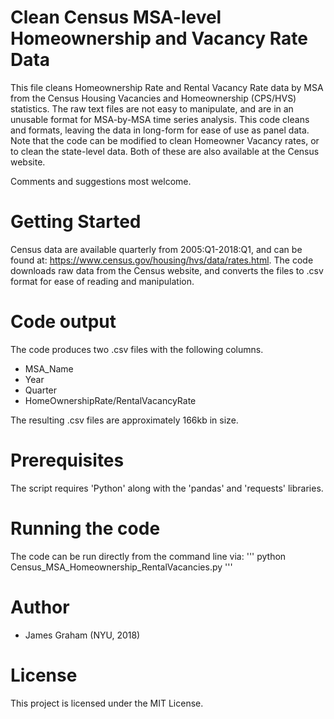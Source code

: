 # Clean Census MSA-level Homeownership and Vacancy Rate Data

This file cleans Homeownership Rate and Rental Vacancy Rate data by MSA from the Census Housing Vacancies and Homeownership (CPS/HVS) statistics. The raw text files are not easy to manipulate, and are in an unusable format for MSA-by-MSA time series analysis. This code cleans and formats, leaving the data in long-form for ease of use as panel data. Note that the code can be modified to clean Homeowner Vacancy rates, or to clean the state-level data. Both of these are also available at the Census website.

Comments and suggestions most welcome.  

# Getting Started

Census data are available quarterly from 2005:Q1-2018:Q1, and can be found at: <https://www.census.gov/housing/hvs/data/rates.html>.
The code downloads raw data from the Census website, and converts the files to .csv format for ease of reading and manipulation.

# Code output

The code produces two .csv files with the following columns.

- MSA_Name
- Year
- Quarter
- HomeOwnershipRate/RentalVacancyRate

The resulting .csv files are approximately 166kb in size.

# Prerequisites

The script requires 'Python' along with the 'pandas' and 'requests' libraries.

# Running the code

The code can be run directly from the command line via: ''' python Census_MSA_Homeownership_RentalVacancies.py '''

# Author

- James Graham (NYU, 2018)

# License

This project is licensed under the MIT License.
